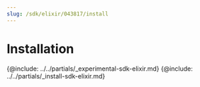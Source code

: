 ```yaml
---
slug: /sdk/elixir/043817/install
---
```


# Installation

\{@include:  ../../partials/_experimental-sdk-elixir.md\}
\{@include:  ../../partials/_install-sdk-elixir.md\}
